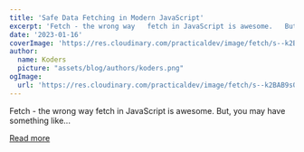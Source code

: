```yaml
---
title: 'Safe Data Fetching in Modern JavaScript'
excerpt: 'Fetch - the wrong way   fetch in JavaScript is awesome.   But, you may have something like...'
date: '2023-01-16'
coverImage: 'https://res.cloudinary.com/practicaldev/image/fetch/s--k2BAB9s0--/c_imagga_scale,f_auto,fl_progressive,h_420,q_auto,w_1000/https://dev-to-uploads.s3.amazonaws.com/uploads/articles/togsvu6iqea5x1cws1fg.png'
author:
  name: Koders
  picture: "assets/blog/authors/koders.png"
ogImage:
  url: 'https://res.cloudinary.com/practicaldev/image/fetch/s--k2BAB9s0--/c_imagga_scale,f_auto,fl_progressive,h_420,q_auto,w_1000/https://dev-to-uploads.s3.amazonaws.com/uploads/articles/togsvu6iqea5x1cws1fg.png'
---
```


Fetch - the wrong way   fetch in JavaScript is awesome.   But, you may have something like...

[Read more](https://dev.to/builderio/safe-data-fetching-in-modern-javascript-dp4)
